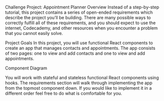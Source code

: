 Challenge Project: Appointment Planner
Overview
Instead of a step-by-step tutorial, this project contains a series of open-ended requirements which describe the project you’ll be building. There are many possible ways to correctly fulfill all of these requirements, and you should expect to use the internet, Codecademy, and other resources when you encounter a problem that you cannot easily solve.

Project Goals
In this project, you will use functional React components to create an app that manages contacts and appointments. The app consists of two pages: one to view and add contacts and one to view and add appointments.

Component Diagram

You will work with stateful and stateless functional React components using hooks. The requirements section will walk through implementing the app from the topmost component down. If you would like to implement it in a different order feel free to do what is comfortable for you.

